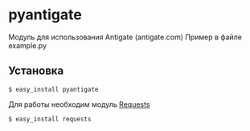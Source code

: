 pyantigate
========

Модуль для использования Antigate (antigate.com)
Пример в файле example.py

Установка
------------
    $ easy_install pyantigate

Для работы необходим модуль [Requests](https://github.com/kennethreitz/requests)

    $ easy_install requests
